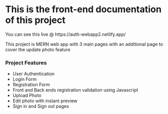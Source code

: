 <h1>This is the front-end documentation of this project</h1>
<span>You can see this live @ https://auth-webapp2.netlify.app/</span>

<p>This project is MERN web app with 3 main pages with an additional page to cover the update photo feature</p>
<h3>Project Features</h3>
<ul>
  <li>User Authentication</li>
  <li>Login Form</li>
  <li>Registration Form</li>
  <li>Front and Back ends registration validation using Javascript</li>
  <li>Upload Photo</li>
  <li>Edit photo with instant preview</li>
  <li>Sign in and Sign out pages</>
</ul>
